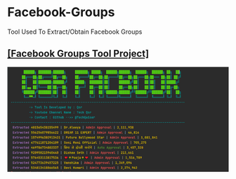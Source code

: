 # Facebook-Groups
Tool Used To Extract/Obtain Facebook Groups

## [[Facebook Groups Tool Project]](https://github.com/TechQaiser/Facebook-Groups)

<p align="center">
  <img src='https://github.com/TechQaiser/TechQaiser/blob/main/Facebook-Groups/2.png' width=800>
</p>
